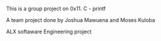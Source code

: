 This is a group project on 0x11. C - printf

A team project done by Joshua Mawuena and Moses Kuloba

ALX softaware Engineering project
